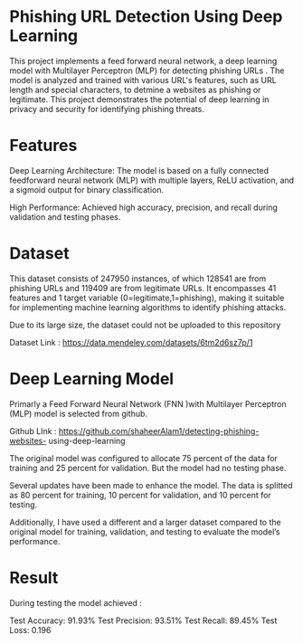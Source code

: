 # Phishing URL Detection Using Deep Learning
This project implements a feed forward neural network, a deep learning model with Multilayer Perceptron (MLP) for detecting  phishing URLs . The model is analyzed and trained with various URL's features, such as URL length and special characters, to detmine a  websites as phishing or legitimate. This project demonstrates the potential of deep learning in privacy and security for identifying phishing threats.
# Features
Deep Learning Architecture: The model is based on a fully connected feedforward neural network (MLP) with multiple layers, ReLU activation, and a sigmoid output for binary classification.

High Performance: Achieved high accuracy, precision, and recall during validation and testing phases.

# Dataset
This dataset consists of 247950 instances, of which 128541 are from phishing URLs and 119409 are from legitimate URLs.   It encompasses 41 features and 1 target variable (0=legitimate,1=phishing), making it suitable for implementing machine learning algorithms to identify phishing attacks. 

Due to its large size, the dataset could not be uploaded to this repository

Dataset Link : https://data.mendeley.com/datasets/6tm2d6sz7p/1

# Deep Learning Model

 Primarly a Feed Forward Neural Network (FNN )with Multilayer Perceptron (MLP) model is
 selected from github.

 Github LInk : https://github.com/shaheerAlam1/detecting-phishing-websites- using-deep-learning

 The original model was configured to allocate 75 percent
 of the data for training and 25 percent for validation. But the
 model had no testing phase.
 
 Several updates have been made to enhance the model.
 The data is splitted as 80 percent for training, 10 percent for
 validation, and 10 percent for testing.
 
 Additionally, I have used a different and a larger dataset
 compared to the original model for training, validation, and
 testing to evaluate the model’s performance.

 # Result
 
During testing the model achieved :

Test Accuracy: 91.93%
Test Precision: 93.51%
Test Recall: 89.45%
Test Loss: 0.196



